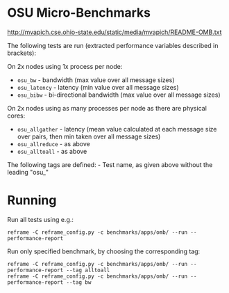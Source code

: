 # OSU Micro-Benchmarks

http://mvapich.cse.ohio-state.edu/static/media/mvapich/README-OMB.txt

The following tests are run (extracted performance variables described in brackets):

On 2x nodes using 1x process per node:
- `osu_bw` - bandwidth (max value over all message sizes)
- `osu_latency` - latency (min value over all message sizes)
- `osu_bibw` - bi-directional bandwidth (max value over all message sizes)

On 2x nodes using as many processes per node as there are physical cores:
- `osu_allgather` - latency (mean value calculated at each message size over pairs, then min taken over all message sizes)
- `osu_allreduce` - as above
- `osu_alltoall` - as above

The following tags are defined:
    - Test name, as given above without the leading "osu_"

# Running

Run all tests using e.g.:

```
reframe -C reframe_config.py -c benchmarks/apps/omb/ --run --performance-report
```

Run only specified benchmark, by choosing the corresponding tag:

```
reframe -C reframe_config.py -c benchmarks/apps/omb/ --run --performance-report --tag alltoall
reframe -C reframe_config.py -c benchmarks/apps/omb/ --run --performance-report --tag bw
```
